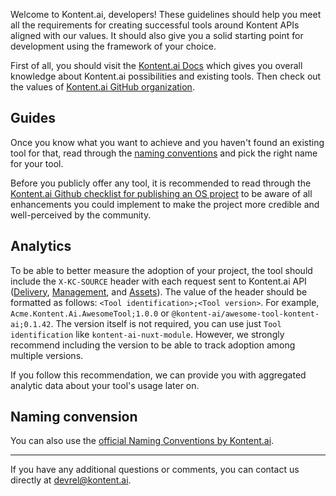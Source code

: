 Welcome to Kontent.ai, developers! These guidelines should help you meet all the requirements for creating successful tools around Kontent APIs aligned with our values. It should also give you a solid starting point for development using the framework of your choice.

First of all, you should visit the [Kontent.ai Docs](https://docs.kontent.ai) which gives you overall knowledge about Kontent.ai possibilities and existing tools. Then check out the values of [Kontent.ai GitHub organization](https://github.com/kontent-ai/.github#readme).

## Guides

Once you know what you want to achieve and you haven't found an existing tool for that, read through the [naming conventions](https://github.com/kontent-ai/.github/wiki/Naming-conventions) and pick the right name for your tool. 

Before you publicly offer any tool, it is recommended to read through the [Kontent.ai Github checklist for publishing an OS project](https://github.com/kontent-ai/.github/wiki/Checklist-for-publishing-a-new-OS-project) to be aware of all enhancements you could implement to make the project more credible and well-perceived by the community.

## Analytics

To be able to better measure the adoption of your project, the tool should include the `X-KC-SOURCE` header with each request sent to Kontent.ai API ([Delivery](https://docs.kontent.ai/reference/delivery-api), [Management](https://docs.kontent.ai/reference/management-api-v2), and [Assets](https://docs.kontent.ai/reference/image-transformation)). The value of the header should be formatted as follows: `<Tool identification>;<Tool version>`. For example, `Acme.Kontent.Ai.AwesomeTool;1.0.0` or `@kontent-ai/awesome-tool-kontent-ai;0.1.42`. The version itself is not required, you can use just `Tool identification` like `kontent-ai-nuxt-module`. However, we strongly recommend including the version to be able to track adoption among multiple versions.

If you follow this recommendation, we can provide you with aggregated analytic data about your tool's usage later on.

## Naming convension

You can also use the [official Naming Conventions by Kontent.ai](./Naming-conventions.md#tagging).

---

If you have any additional questions or comments, you can contact us directly at devrel@kontent.ai.
